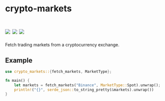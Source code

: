 # crypto-markets

[![](https://img.shields.io/github/workflow/status/soulmachine/crypto-crawler-rs/CI/main)](https://github.com/soulmachine/crypto-crawler-rs/actions?query=branch%3Amain)
[![](https://img.shields.io/crates/v/crypto-markets.svg)](https://crates.io/crates/crypto-markets)
[![](https://docs.rs/crypto-markets/badge.svg)](https://docs.rs/crypto-markets)
==========

Fetch trading markets from a cryptocurrency exchange.

## Example

```rust
use crypto_markets::{fetch_markets, MarketType};

fn main() {
    let markets = fetch_markets("Binance", MarketType::Spot).unwrap();
    println!("{}", serde_json::to_string_pretty(&markets).unwrap())
}
```
